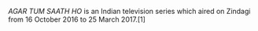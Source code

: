 _AGAR TUM SAATH HO_ is an Indian television series which aired on Zindagi from 16 October 2016 to 25 March 2017.[1]
